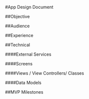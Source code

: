 #App Design Document
 

##Objective


##Audience


##Experience


##Technical

####External Services

####Screens

####Views / View Controllers/ Classes

####Data Models

##MVP Milestones
